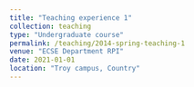 ```yaml
---
title: "Teaching experience 1"
collection: teaching
type: "Undergraduate course"
permalink: /teaching/2014-spring-teaching-1
venue: "ECSE Department RPI"
date: 2021-01-01
location: "Troy campus, Country"
---
```





